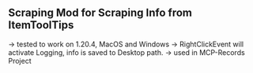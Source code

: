 ## Scraping Mod for Scraping Info from ItemToolTips ## 

-> tested to work on 1.20.4, MacOS and Windows
-> RightClickEvent will activate Logging, info is saved to Desktop path. 
-> used in MCP-Records Project
